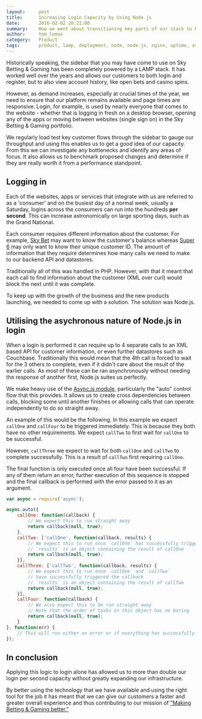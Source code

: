 ```yaml
---
layout:     post
title:      Increasing Login Capacity by Using Node.js
date:       2016-02-02 20:21:00
summary:    How we went about transitioning key parts of our stack to Node.js to benefit from the asynchronous nature that it brings.
author:     tom_lomas
category:   Product
tags:       product, lamp, deployment, node, node.js, nginx, uptime, availability
---
```


Historically speaking, the sidebar that you may have come to use on Sky Betting & Gaming has been completely powered by a LAMP stack. It has worked well over the years and allows our customers to both login and register, but to also view account history, like open bets and casino spins.

However, as demand increases, especially at crucial times of the year, we need to ensure that our platform remains available and page times are responsive. Login, for example, is used by nearly everyone that comes to the website - whether that is logging in fresh on a desktop browser, opening any of the apps or moving between websites (single sign on) in the Sky Betting & Gaming portfolio.

We regularly load test key customer flows through the sidebar to gauge our throughput and using this enables us to get a good idea of our capacity. From this we can investigate any bottlenecks and identify any areas of focus. It also allows us to benchmark proposed changes and determine if they are really worth it from a performance standpoint.

## Logging in

Each of the websites, apps or services that integrate with us are referred to as a 'consumer' and on the busiest day of a normal week, usually a Saturday, logins across the consumers can run into the hundreds **per second**. This can increase astronomically on large sporting days, such as the Grand National.

Each consumer requires different information about the customer. For example, [Sky Bet](https://www.skybet.com) may want to know the customer's balance whereas [Super 6](https://super6.skysports.com) may only want to know their unique customer ID. The amount of information that they require determines how many calls we need to make to our backend API and datastores.

Traditionally all of this was handled in PHP. However, with that it meant that each call to find information about the customer (XML over curl) would block the next until it was complete.

To keep up with the growth of the business and the new products launching, we needed to come up with a solution. The solution was Node.js.

## Utilising the asychronous nature of Node.js in login

When a login is performed it can require up to 4 separate calls to an XML based API for customer information, or even further datastores such as Couchbase. Traditionally this would mean that the 4th call is forced to wait for the 3 others to complete, even if it didn't care about the result of the earlier calls. As most of these can be ran asynchronously without needing the response of another first, Node.js suites us perfectly.

We make heavy use of the [Async.js module](https://github.com/caolan/async), particularly the "auto" control flow that this provides. It allows us to create cross dependencies between calls, blocking some until another finishes or allowing calls that can operate independently to do so straight away.

An example of this would be the following. In this example we expect `callOne` and `callFour` to be triggered immediately. This is because they both have no other requirements. We expect `callTwo` to first wait for `callOne` to be successful.

However, `callThree` we expect to wait for both `callOne` and `callTwo` to complete successfully. This is a result of `callTwo` first requiring `callOne`.

The final function is only executed once all four have been successful. If any of them return an error, further execution of this sequence is stopped and the final callback is performed with the error passed to it as an argument.

``` javascript
var async = require('async');

async.auto({
    callOne: function(callback) {
        // We expect this to run straight away
        return callback(null, true);
    },
    callTwo: ['callOne', function(callback, results) {
        // We expect this to run once `callOne` has successfully triggered the callback
        // `results` is an object containing the result of callOne
        return callback(null, true);
    }],
    callThree: ['callTwo', function(callback, results) {
        // We expect this to run once `callOne` and `callTwo`
        // have successfully triggered the callback
        // `results` is an object containing the result of callTwo
        return callback(null, true);
    }],
    callFour: function(callback) {
        // We also expect this to be run straight away
        // Note that the order of tasks in this object has no baring
        return callback(null, true);
    }
}, function(err) {
    // This will run either on error or if everything has successfully completed
});
```

## In conclusion

Applying this logic to login alone has allowed us to more than double our login per second capacity without greatly expanding our infrastructure.

By better using the technology that we have available and using the right tool for the job it has meant that we can give our customers a faster and greater overall experience and thus contributing to our mission of ["Making Betting & Gaming better."](http://skybetcareers.com/about-us)